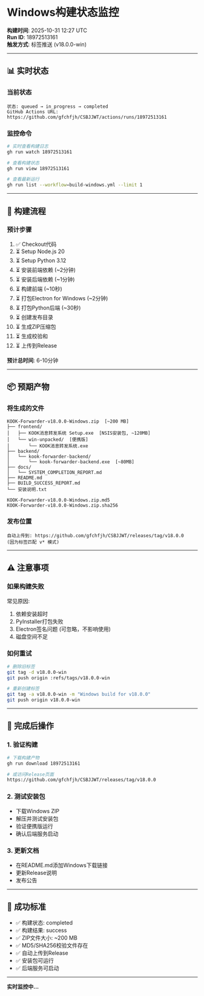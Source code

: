 # Windows构建状态监控

**构建时间**: 2025-10-31 12:27 UTC  
**Run ID**: 18972513161  
**触发方式**: 标签推送 (v18.0.0-win)

---

## 📊 实时状态

### 当前状态
```
状态: queued → in_progress → completed
GitHub Actions URL: https://github.com/gfchfjh/CSBJJWT/actions/runs/18972513161
```

### 监控命令
```bash
# 实时查看构建日志
gh run watch 18972513161

# 查看构建状态
gh run view 18972513161

# 查看最新运行
gh run list --workflow=build-windows.yml --limit 1
```

---

## 🔄 构建流程

### 预计步骤
1. ✅ Checkout代码
2. ⏳ Setup Node.js 20
3. ⏳ Setup Python 3.12
4. ⏳ 安装前端依赖 (~2分钟)
5. ⏳ 安装后端依赖 (~1分钟)
6. ⏳ 构建前端 (~10秒)
7. ⏳ 打包Electron for Windows (~2分钟)
8. ⏳ 打包Python后端 (~30秒)
9. ⏳ 创建发布目录
10. ⏳ 生成ZIP压缩包
11. ⏳ 生成校验和
12. ⏳ 上传到Release

**预计总时间**: 6-10分钟

---

## 📦 预期产物

### 将生成的文件
```
KOOK-Forwarder-v18.0.0-Windows.zip  [~200 MB]
├── frontend/
│   ├── KOOK消息转发系统 Setup.exe  [NSIS安装包, ~120MB]
│   └── win-unpacked/  [便携版]
│       └── KOOK消息转发系统.exe
├── backend/
│   └── kook-forwarder-backend/
│       └── kook-forwarder-backend.exe  [~80MB]
├── docs/
│   └── SYSTEM_COMPLETION_REPORT.md
├── README.md
├── BUILD_SUCCESS_REPORT.md
└── 安装说明.txt

KOOK-Forwarder-v18.0.0-Windows.zip.md5
KOOK-Forwarder-v18.0.0-Windows.zip.sha256
```

### 发布位置
```
自动上传到: https://github.com/gfchfjh/CSBJJWT/releases/tag/v18.0.0
(因为标签匹配 v* 模式)
```

---

## ⚠️ 注意事项

### 如果构建失败
常见原因:
1. 依赖安装超时
2. PyInstaller打包失败
3. Electron签名问题 (可忽略，不影响使用)
4. 磁盘空间不足

### 如何重试
```bash
# 删除旧标签
git tag -d v18.0.0-win
git push origin :refs/tags/v18.0.0-win

# 重新创建标签
git tag -a v18.0.0-win -m "Windows build for v18.0.0"
git push origin v18.0.0-win
```

---

## 📝 完成后操作

### 1. 验证构建
```bash
# 下载构建产物
gh run download 18972513161

# 或访问Release页面
https://github.com/gfchfjh/CSBJJWT/releases/tag/v18.0.0
```

### 2. 测试安装包
- 下载Windows ZIP
- 解压并测试安装包
- 验证便携版运行
- 确认后端服务启动

### 3. 更新文档
- 在README.md添加Windows下载链接
- 更新Release说明
- 发布公告

---

## 🎯 成功标准

- ✅ 构建状态: completed
- ✅ 构建结果: success
- ✅ ZIP文件大小: ~200 MB
- ✅ MD5/SHA256校验文件存在
- ✅ 自动上传到Release
- ✅ 安装包可运行
- ✅ 后端服务可启动

---

**实时监控中...**
